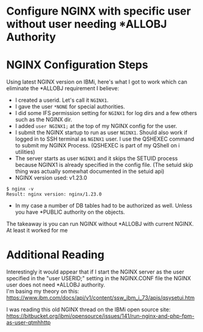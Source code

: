 # Configure NGINX with specific user without user needing *ALLOBJ Authority

# NGINX Configuration Steps
Using latest NGINX version on IBMi, here's what I got to work which can eliminate the *ALLOBJ requirement I believe:
- I created a userid. Let's call it ```NGINX1```.
- I gave the user ```*NONE``` for special authorities.
- I did some IFS permission setting for ```NGINX1``` for log dirs and a few others such as the NGINX dir.
- I added ```user NGINX1;``` at the top of my NGINX config for the user.
- I submit the NGINX startup to run as user ```NGINX1```. Should also work if logged in to SSH terminal as ```NGINX1``` user.
  I use the QSHEXEC command to submit my NGINX Process. (QSHEXEC is part of my QShell on i utilities)
- The server starts as user ```NGINX1``` and it skips the SETUID process because NGINX1 is already specified in the config file.
(The setuid skip thing was actually somewhat documented in the setuid api)
- NGINX version used: v1.23.0   
```
$ nginx -v   
Result: nginx version: nginx/1.23.0   
```
- In my case a number of DB tables had to be authorized as well. Unless you have *PUBLIC authority on the objects.   
  
The takeaway is you can run NGINX without *ALLOBJ with current NGINX. At least it worked for me

# Additional Reading
Interestingly it would appear that if I start the NGINX server as the user specified in the "user USERID;" setting in the NGINX.CONF file the NGINX user does not need *ALLOBJ authority.   
I'm basing my theory on this:   
https://www.ibm.com/docs/api/v1/content/ssw_ibm_i_73/apis/qsysetui.htm

I was reading this old NGINX thread on the IBMi open source site:   
https://bitbucket.org/ibmi/opensource/issues/141/run-nginx-and-php-fpm-as-user-qtmhhttp
